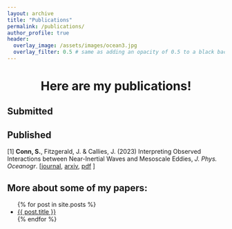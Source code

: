 ```yaml
---
layout: archive
title: "Publications"
permalink: /publications/
author_profile: true
header:
  overlay_image: /assets/images/ocean3.jpg
  overlay_filter: 0.5 # same as adding an opacity of 0.5 to a black background
---
```

# <center> Here are my publications!</center> 

## <b>Submitted</b>

## <b>Published</b>
<p>  [1] <b>Conn, S.</b>, Fitzgerald, J. &amp; Callies, J. (2023) Interpreting Observed Interactions between Near-Inertial Waves and Mesoscale Eddies, <i>J. Phys. Oceanogr</i>. [<a href="https://journals.ametsoc.org/view/journals/phoc/aop/JPO-D-23-0139.1/JPO-D-23-0139.1.xml">journal</a>, <a href="https://arxiv.org/abs/2308.00889">arxiv</a>, <a href="https://raw.githubusercontent.com/scott-conn/scott-conn.github.io/blob/master/files/conn23interpreting.pdf" download>pdf</a>
]</p> 

## More about some of my papers:
<ul>
  {% for post in site.posts %}
    <li>
      <a href="{{ post.url }}">{{ post.title }}</a>
    </li>
  {% endfor %}
</ul>

